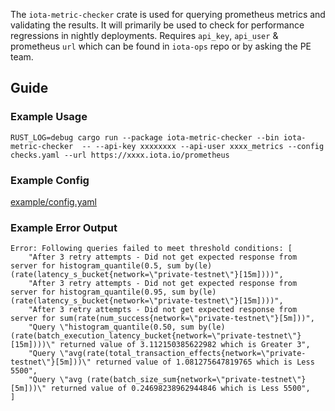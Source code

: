 The `iota-metric-checker` crate is used for querying prometheus metrics and validating the results. It will primarily be used to check for performance regressions in nightly deployments. Requires `api_key`, `api_user` & prometheus `url` which can be found in `iota-ops` repo or by asking the PE team.

## Guide

### Example Usage

```
RUST_LOG=debug cargo run --package iota-metric-checker --bin iota-metric-checker  -- --api-key xxxxxxxx --api-user xxxx_metrics --config checks.yaml --url https://xxxx.iota.io/prometheus
```

### Example Config

[example/config.yaml](example/config.yaml#L1-L32)

### Example Error Output

```
Error: Following queries failed to meet threshold conditions: [
    "After 3 retry attempts - Did not get expected response from server for histogram_quantile(0.5, sum by(le) (rate(latency_s_bucket{network=\"private-testnet\"}[15m])))",
    "After 3 retry attempts - Did not get expected response from server for histogram_quantile(0.95, sum by(le) (rate(latency_s_bucket{network=\"private-testnet\"}[15m])))",
    "After 3 retry attempts - Did not get expected response from server for sum(rate(num_success{network=\"private-testnet\"}[5m]))",
    "Query \"histogram_quantile(0.50, sum by(le) (rate(batch_execution_latency_bucket{network=\"private-testnet\"}[15m])))\" returned value of 3.112150385622982 which is Greater 3",
    "Query \"avg(rate(total_transaction_effects{network=\"private-testnet\"}[5m]))\" returned value of 1.081275647819765 which is Less 5500",
    "Query \"avg (rate(batch_size_sum{network=\"private-testnet\"}[5m]))\" returned value of 0.24698238962944846 which is Less 5500",
]
```
